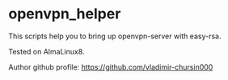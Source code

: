 # openvpn_helper
This scripts help you to bring up openvpn-server with easy-rsa.

Tested on AlmaLinux8.

Author github profile: https://github.com/vladimir-chursin000
